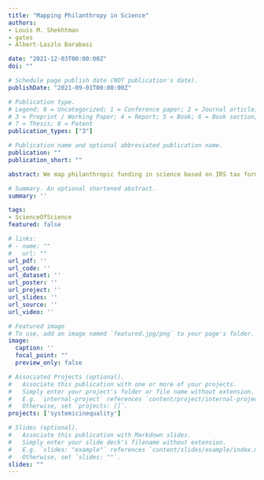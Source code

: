 ```yaml
---
title: "Mapping Philanthropy in Science"
authors:
- Louis M. Shekhtman
- gates
- Albert-Laszlo Barabasi

date: "2021-12-03T00:00:00Z"
doi: ""

# Schedule page publish date (NOT publication's date).
publishDate: "2021-09-01T00:00:00Z"

# Publication type.
# Legend: 0 = Uncategorized; 1 = Conference paper; 2 = Journal article;
# 3 = Preprint / Working Paper; 4 = Report; 5 = Book; 6 = Book section;
# 7 = Thesis; 8 = Patent
publication_types: ["3"]

# Publication name and optional abbreviated publication name.
publication: ""
publication_short: ""

abstract: We map philanthropic funding in science based on IRS tax forms from 620,325 non-profit organizations. We find that in volume and scope, philanthropic funding is comparable to federal funding for research. However, whereas federal funding is based on a few large organizations giving grants, the philanthropic ecosystem’s support for research is fragmented among many funders supporting research institutions at varying levels. Furthermore, distinctly from government grants, philanthropic funders tend to focus locally, suggesting that other criteria, beyond research excellence, play an important role in their funding decisions. Similarly, once a grant-giving relationship begins, it tends to persist in time. Finally, we discuss the policy implications of our findings for philanthropic funders, individual researchers, and for quantitative studies of philanthropy in general. 

# Summary. An optional shortened abstract.
summary: ''

tags:
- ScienceOfScience
featured: false

# links:
# - name: ""
#   url: ""
url_pdf: ''
url_code: ''
url_dataset: ''
url_poster: ''
url_project: ''
url_slides: ''
url_source: ''
url_video: ''

# Featured image
# To use, add an image named `featured.jpg/png` to your page's folder. 
image:
  caption: ''
  focal_point: ""
  preview_only: false

# Associated Projects (optional).
#   Associate this publication with one or more of your projects.
#   Simply enter your project's folder or file name without extension.
#   E.g. `internal-project` references `content/project/internal-project/index.md`.
#   Otherwise, set `projects: []`.
projects: ['systemicinequality']

# Slides (optional).
#   Associate this publication with Markdown slides.
#   Simply enter your slide deck's filename without extension.
#   E.g. `slides: "example"` references `content/slides/example/index.md`.
#   Otherwise, set `slides: ""`.
slides: ""
---
```



        



